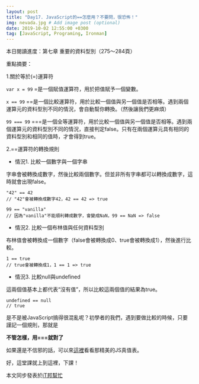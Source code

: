 ```yaml
---
layout: post
title: "Day17. JavaScript的==怎麼用？不要問，很恐怖！"
img: nevada.jpg # Add image post (optional)
date: 2019-10-02 12:55:00 +0300
tag: [JavaScript, Programing, Ironman]
---
```

本日閱讀進度：第七章 重要的資料型別（275～284頁）

重點摘要：

1.關於等於(=)運算符

`var x = 99`
=是一個賦值運算符，用於把值賦予一個變數。

`x == 99`
==是一個比較運算符，用於比較一個值與另一個值是否相等。遇到兩個運算元的資料型別不同的情況，會自動幫你轉換。（然後讓我們更麻煩）

`99 === 99`
===是一個全等運算符，用於比較一個值與另一個值是否相等。遇到兩個運算元的資料型別不同的情況，直接判定false。只有在兩個運算元具有相同的資料型別和相同的值時，才會得到true。

2.==運算符的轉換規則

- 情況1. 比較一個數字與一個字串

字串會被轉換成數字，然後比較兩個數字。但並非所有字串都可以轉換成數字，這時就會出現false。
```
"42" == 42
// "42"會被轉換成數字42，42 == 42 => true
```
```
99 == "vanilla"
// 因為"vanilla"不能順利轉成數字，會變成NaN，99 == NaN => false
```

- 情況2. 比較一個布林值與任何資料型別

布林值會被轉換成一個數字（false會被轉換成0、true會被轉換成1），然後進行比較。
```
1 == true
// true會被轉換成1，1 == 1 => true
```

- 情況3. 比較null與undefined

這兩個值基本上都代表“沒有值”，所以比較這兩個值的結果為true。
```
undefined == null
// true
```

是不是被JavaScript搞得很混亂呢？初學者的我們，遇到要做比較的時候，只要謹記一個規則，那就是

**不管怎樣，用===就對了**

如果還是不信邪的話，可以來[這裡](https://thomas-yang.me/projects/oh-my-dear-js/)看看那精美的JS真值表。

好，這堂課就上到這裡，下課！

本文同步發表於[iT邦幫忙](https://ithelp.ithome.com.tw/articles/10223891)